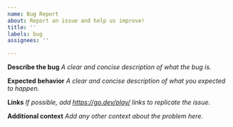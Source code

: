 ```yaml
---
name: Bug Report
about: Report an issue and help us improve!
title: ''
labels: bug
assignees: ''

---
```


**Describe the bug**
_A clear and concise description of what the bug is._

**Expected behavior**
_A clear and concise description of what you expected to happen._

**Links**
_If possible, add https://go.dev/play/ links to replicate the issue._

**Additional context**
_Add any other context about the problem here._
